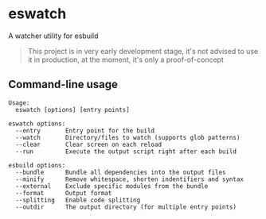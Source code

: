 # eswatch

A watcher utility for esbuild

> This project is in very early development stage, it's not advised to use it in production, at the moment, it's only a proof-of-concept

## Command-line usage

```
Usage:
  eswatch [options] [entry points]

eswatch options:
  --entry       Entry point for the build
  --watch       Directory/files to watch (supports glob patterns)
  --clear       Clear screen on each reload
  --run         Execute the output script right after each build

esbuild options:
  --bundle      Bundle all dependencies into the output files
  --minify      Remove whitespace, shorten indentifiers and syntax
  --external    Exclude specific modules from the bundle
  --format      Output format
  --splitting   Enable code splitting
  --outdir      The output directory (for multiple entry points)
```
